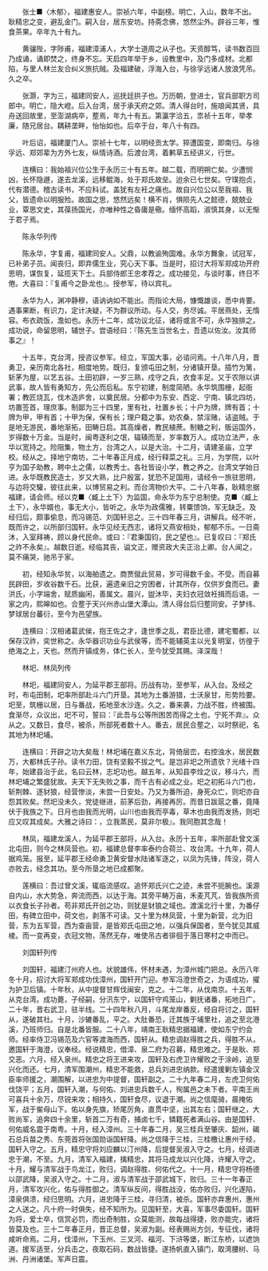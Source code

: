 <!-- { "loadSidebar": true } -->
　　张士■〈木郁〉，福建惠安人。崇祯六年，中副榜。明亡，入山，数年不出。耿精忠之变，避乱金门。嗣入台，居东安坊。持斋念佛，悠然尘外。辟谷三年，惟食茶果。卒年九十有九。

　　黄骧陛，字陟甫，福建漳浦人，大学士道周之从子也。天资醇笃，读书数百回乃成诵，诵即焚之，终身不忘。天启四年举于乡，设教里中，及门多成材。北都陷，与里人林兰友合纠义旅抗贼。及福建破，浮海入台，与徐孚远诸人放浪凭吊。久之卒。

　　张灏，字为三，福建同安人，巡抚廷拱子也。万历朝，登进士，官兵部职方司郎中。明亡，隐大嶝。后入台湾，居于承天府之郊。清人得台时，施琅闻其贤，具舟送回故里，至澎湖病卒，塟焉，年九十有五。第瀛字洽五，祟祯十五年，举孝廉，随兄居台。耦耕垄畔，怡怡如也。后卒于台，年八十有四。

　　叶后诏，福建厦门人。崇祯十七年，以明经贡太学。猝遭国变，即南归。与徐孚远、郑郊辈为方外七友，纵情诗酒。后渡台湾，着鹣草五经讲义，行世。

　　连横曰：我始祖兴位公生于永历三十有五年。越二载，而明朔亡矣。少遭悯凶，长怀隐遯，遂去龙溪，远移鲲海，处于郑氏故垒。迨余已七世矣。守璞抱贞，代有潜德。稽古读书，不应科试。盖犹有左衽之痛也。故自兴位公以至我祖、我父，皆遗命以明服殓。故国之思，悠然远矣！横不肖，惧陨先人之懿德，兢兢业业，覃思文史，其葆扬国光，亦唯种性之昏庸是儆。缅怀高蹈，淑慎其身，以无惭于君子焉。

　　陈永华列传

　　陈永华，字复甫，福建同安人。父鼎，以教谕殉国难。永华方舞象，试冠军，已补弟子员。闻丧归，即弃儒生业，究心天下事。当是时，招讨大将军郑成功开府思明，谋恢复，延揽天下士。兵部侍郎王忠孝荐之。成功接见，与谈时事，终日不倦。大喜曰：『复甫今之卧龙也』。授参军，待以宾礼。

　　永华为人，渊冲静穆，语讷讷如不能出。而指论大局，慷慨雄谈，悉中肯要。遇事果断，有识力，定计决疑，不为群议所动。与人交，务尽诚。平居燕处，无惰容。布衣疏饭，澹如也。永历十二年，成功议北征，诸将或言不可，永华独排之。成功说，命留思明，辅世子。尝语经曰：『陈先生当世名士，吾遗以佐汝。汝其师事之』！

　　十五年，克台湾，授咨议参军。经立，军国大事，必谘问焉。十八年八月，晋勇卫，亲历南北各社，相度地势。既归，复颁屯田之制，分诸镇开垦。插竹为篱，斩茅为屋，以艺五谷。土田初辟，一岁三熟，戍守之兵，衣食丰足。又于农隙以讲武事，故人皆有勇知方，先公而后私。东宁初建，制度简陋。永华筑围栅，起衙署；教匠烧瓦，伐木造庐舍，以奠民居。分都中为东安、西定、宁南、镇北四坊，坊置签首，理庶事。制鄙为三十四里，里有社，社置乡长；十户为牌，牌有首；十牌为甲，甲有首；十甲为保，保有长；理户籍之事。劝农桑，禁淫赌，诘盗贼。于是地无游民，番地渐拓，田畴日启。其高燥者，教民植蔗。制糖之利，贩运国外，岁得数十万金。当是时，闽粤逐利之氓，辐辏而至，岁率数万人。成功立法严，永华以宽持之。险阻集，物土方，台湾之人，以是大治。十二月，请建圣庙，立学校。经从之。择地宁南坊，二十年春正月成，经行释菜之礼。三月，为学院，以叶亨为国子助教，聘中土之儒，以教秀士。各社皆设小学，教之养之。台湾文学始日进。永华既教民造士，岁又大熟，比户殷富，犹恐不足国用，请经令一旅驻思明，与边将交驩，彼往此来，以博贸易之利。而台湾物价大平。二十八年春，耿精忠据福建，请会师。经以克■〈臧上土下〉为监国，命永华为东宁总制使。克■〈臧上土下〉，永华婿也，事无大小，皆听之。永华为政儒雅，转粟馈饷，军无缺乏。及经归后，颇事偷息，而冯锡范、刘国轩忌之。三十四年春三月，讲解兵。经不听，既而许之，以所部归国轩。永华见经无西志，诸将又燕安相处，郁郁不乐。一日斋沐，入室拜祷，顾以身代民命。或曰：『君秉国钧，民之望也』。已复叹曰：『郑氏之祚不永矣』。越数日逝。经临其丧，谥文正，赠资政大夫正治上卿。台人闻之，莫不痛哭，驰吊于家。

　　初，经知永华贫，以海舶遗之。商贾僦此贸易，岁可得数千金。不受。而自募民辟田，岁收谷数千石。比获，遍遗亲旧之穷困者，计其所存，仅供岁食而已。妻洪氏，小字端舍，赋质幽闲，善属文。晨兴，盥沐毕，夫妇衣冠敛衽揖而后语。一家之内，熙皞如也。合塟于天兴州赤山堡大潭山。清人得台后归塟同安。子梦纬、梦球居台蕃衍，至今为邑望族。

　　连横曰：汉相诸葛武侯，抱王佐之才，逢世季之乱，君臣比德，建宅蜀都，以保存汉祚，奕世称之。永华器识功业与武侯等，而不能辅英主以光复明室，彷徨于绝海之上，天也。然而开镇成务，体仁长人，至今犹受其赐。泽深哉！

　　林圯、林凤列传

　　林圯，福建同安人，为延平郡王部将。历战有功，至参军，从入台。及经之时，布屯田制，圯率所部赴斗六门开垦。其地为土番游猎，士沃泉甘，形势险要。圯至，筑栅以居，日与番战，拓地至水沙连。久之，番来袭，力战不胜，终被围。食渐尽，众议出，圯不可，誓曰：『此吾与公等所困苦而得之土也，宁死不弃』。众从之。又数日，食尽，被杀，所部死者数十人。番去，居民合塟之，以时祭祀，名其地为林圯埔。

　　连横曰：开辟之功大矣哉！林圯埔在嘉义东北，背倚层峦，右控浊水，居民数万，大都林氏子孙。读书力田，饶有坚毅不拔之气。是岂非圯之所遗欤？光绪十四年，始建县治于此，名曰云林，志圯功也。越五年，从知县李烇之议，移斗六，而林圯埔之繁盛犹故。夫天下无失败之事，而千古有必成之业。圯之初拓斗六门也，斩荆棘、逐豺狼，经营惨淡，未尝一日安处。乃又为番所迫，身死众亡，则圯亦自怨其败矣。然圯没未久，党徒继进，前茅后劲，再接再厉。而昔日跋扈之番，竟降伏于我族之下。日月也由我而光明，山川也由我而亭毒，草木也由我而发扬，则圯应又叹其成矣。大雅之诗曰：，立我蒸民，莫非尔极』。我同胞其念哉！

　　林凤，福建龙溪人，为延平郡王部将，从入台。永历十五年，率所部赴曾文溪北屯田，则今之林凤营也。初，福建总督李率泰约合荷兰、攻台湾。十九年，荷人据鸡笼。报至，延平郡王经命勇卫黄安督水陆诸军逐之，以凤为先锋，阵没，荷人亦败去，经念其功。至今所垦之地已成都聚。

　　莲横曰：吾过曾文溪，辄临流感叹。追怀郑氏兴亡之迹，未尝不扼腕也。溪源自内山，水大势急，奔流而西，以达于海。其旁平畴万亩，禾麦芃芃，皆我族所资以衣食长子孙者。苟非郑氏开创之功，则犹是豺狼之域也。渡溪北行十里，为番仔田，有碑立田中，荷文也，剥落不可读。又十里为林凤营，十里为新营，北为旧营，东为五军营，西为查亩营，是皆郑氏屯田之地，以强兵保国者，至今犹见其威棱。而一变再变，衣冠文物，荡然无存，唯使吊古者徘徊于落日寒村之中而已。

　　刘国轩列传

　　刘国轩，福建汀州府人也。状貌雄伟，怀材未遇，为漳州城门把总。永历八年冬十月，招讨大将军郑成功伐漳州，国轩开门迎。参军冯澄世奇之，为语成功，擢为护卫后镇。十年秋，从中提督甘辉伐闽安，克之。十二年，从伐南京。十五年，从克台湾。成功薨，子经嗣，分汛东宁，以国轩守鸡笼山，剿抚诸番，拓地日广。二十年，晋右武卫，驻半线。二十四年秋八月，斗尾龙岸番反，经自将讨之，国轩从，遂破其社。十月，沙辘番乱，平之。大肚番恐，迁其族于埔里社，追之至北港溪，乃班师归。自是北番皆服。二十八年，靖南王耿精忠据福建，使如东宁约会师。经率侍卫冯锡范及六官等渡海而西，国轩从。精忠调赵得胜之兵，得胜不从，邀国轩于海澄，议奉经。经说精忠，借漳、泉二府为召募，精忠难之。于是耿、郑交恶。六月，经入泉州。精忠之将王进来攻，国轩及右虎卫许耀败之于涂岭，追至兴化而还。七月，清军围潮州，精忠不能救，总兵刘进忠纳款。经遣援剿左镇金汉臣率师援之，潮围解，以进忠为中提督，国轩副之。二十九年春二月，左虎卫何佑伐饶平；五月，国轩入潮，与何佑、刘进忠兵数千人，徇属邑之未下者。平南王尚可喜兵十余万，尽锐来攻；相持久，国轩食尽，议退于潮。尚之信麾骑，晨掩佑军，战于鲎母山下。佑以身先旗，矫尾厉角，直贯中坚，出其左右；国轩继之，大败尚军，追奔四十余里，斩首二万有奇，捕卤七千，辚籍死者满山谷。由是国轩、何佑威名震于南粤。十月，经入漳州。三十年春二月，吴三桂兵至肇庆、韶州，碣石总兵苗之秀、东莞首将张国勋诣国轩降。尚之信降于三桂，三桂檄让惠州于经，国轩入守之。五月，精忠守将刘应麟以汀州降，后提督吴淑入守之。七月，经调进忠于潮，不至。九月，清军入福建，擒精忠，其将马成龙以兴化降，许耀入守之。十月，耀与清军战于鸟龙江，败归，调赵得胜、何佑代之。十一月，精忠守将杨德以邵武降，吴淑入守之。十二月，淑与清军战于邵武城下，败归。三十一年春正月，清军攻兴化，佑与得胜御之。清军纵反间，得胜战没，佑亦败归，兴化遂陷，漳泉俱溃，经归思明。六月，进忠降于三桂，寻归清，被杀。国轩亦弃惠州，惠州之人送之。凡十府一时俱失，经不知所为。见国轩至，大喜，军事尽委国轩。国轩为将，爱士卒，信赏必罚，而出奇制胜，众莫能测，故每战得捷，败亦能完，诸将皆莫及也。三十二年春正月，晋正总督，吴淑为副。经表赐尚方剑，专征伐，诸将咸听命焉。二月，伐漳州，下玉州、三叉河、福河、下浒等堡，断江东桥，以遮饷道。援军适至，分兵击之，夜取石码，数战皆捷。遂扬帆直入镇门，取湾腰树、马洲、丹洲诸堡。军声日震。

